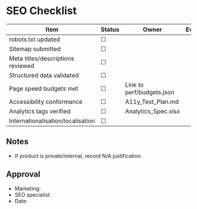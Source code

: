 # SEO Checklist

| Item | Status | Owner | Evidence |
| --- | --- | --- | --- |
| robots.txt updated | ☐ | | |
| Sitemap submitted | ☐ | | |
| Meta titles/descriptions reviewed | ☐ | | |
| Structured data validated | ☐ | | |
| Page speed budgets met | ☐ | Link to perf/budgets.json | |
| Accessibility conformance | ☐ | A11y_Test_Plan.md | |
| Analytics tags verified | ☐ | Analytics_Spec.xlsx | |
| Internationalisation/localisation | ☐ | | |

## Notes
- If product is private/internal, record N/A justification.

## Approval
- Marketing:
- SEO specialist:
- Date:
